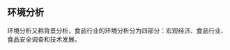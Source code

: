 

## 环境分析

环境分析又称背景分析，食品行业的环境分析分为四部分：宏观经济、食品行业、食品安全调查和技术发展。
<!--stackedit_data:
eyJoaXN0b3J5IjpbOTc3NTIzMDI4LDEzMjU5MTgwMDRdfQ==
-->